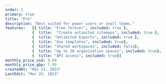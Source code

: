 ```yaml
---
order: 1
primary: true
title: "Pro"
description: "Best suited for power users or small teams."
features:   [{ title: "Free forever", included: true },
            {  title:  "Create unlimited sitemaps", included: true },
            {  title: "Unlimited Exports", included: true }, 
            {  title: "Use templates", included: true},
            {  title: "Shared workspaces", included: false},
            {  title: "Up to 10 organization spaces", included: true},
            {  title: "API access", included: true}]
monthly_price_usd: 9.99
monthly_price_gbp: 7.99
createdAt: "Mar 23, 2023"
LastEdit: "Mar 23, 2023"
---
```

